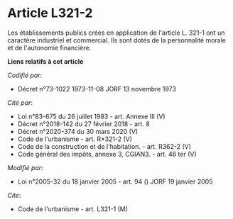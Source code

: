 # Article L321-2

Les établissements publics créés en application de l'article L. 321-1 ont un caractère industriel et commercial. Ils sont
dotés de la personnalité morale et de l'autonomie financière.

**Liens relatifs à cet article**

_Codifié par_:

  - Décret n°73-1022 1973-11-08 JORF 13 novembre 1973

_Cité par_:

  - Loi n°83-675 du 26 juillet 1983 - art. Annexe III (V)
  - Décret n°2018-142 du 27 février 2018 - art. 8
  - Décret n°2020-374 du 30 mars 2020 (V)
  - Code de l'urbanisme - art. R*321-2 (V)
  - Code de la construction et de l'habitation. - art. R362-2 (V)
  - Code général des impôts, annexe 3, CGIAN3. - art. 46 ter (V)

_Modifié par_:

  - Loi n°2005-32 du 18 janvier 2005 - art. 94 () JORF 19 janvier 2005

_Cite_:

  - Code de l'urbanisme - art. L321-1 (M)
